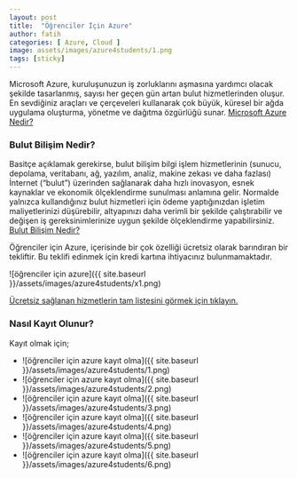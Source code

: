 ```yaml
---
layout: post
title:  "Öğrenciler İçin Azure"
author: fatih
categories: [ Azure, Cloud ]
image: assets/images/azure4students/1.png
tags: [sticky]
---
```


Microsoft Azure, kuruluşunuzun iş zorluklarını aşmasına yardımcı olacak şekilde tasarlanmış, sayısı her geçen gün artan bulut hizmetlerinden oluşur. En sevdiğiniz araçları ve çerçeveleri kullanarak çok büyük, küresel bir ağda uygulama oluşturma, yönetme ve dağıtma özgürlüğü sunar.
[Microsoft Azure Nedir?][azure-nedir]

### Bulut Bilişim Nedir?
Basitçe açıklamak gerekirse, bulut bilişim bilgi işlem hizmetlerinin (sunucu, depolama, veritabanı, ağ, yazılım, analiz, makine zekası ve daha fazlası) İnternet (“bulut”) üzerinden sağlanarak daha hızlı inovasyon, esnek kaynaklar ve ekonomik ölçeklendirme sunulması anlamına gelir. Normalde yalnızca kullandığınız bulut hizmetleri için ödeme yaptığınızdan işletim maliyetlerinizi düşürebilir, altyapınızı daha verimli bir şekilde çalıştırabilir ve değişen iş gereksinimlerinize uygun şekilde ölçeklendirme yapabilirsiniz.
[Bulut Bilişim Nedir?][bulut-bilisim]

Öğrenciler için Azure, içerisinde bir çok özelliği ücretsiz olarak barındıran bir tekliftir. Bu teklifi edinmek için kredi kartına ihtiyacınız bulunmamaktadır.

![öğrenciler için azure]({{ site.baseurl }}/assets/images/azure4students/x1.png)

[Ücretsiz sağlanan hizmetlerin tam listesini görmek için tıklayın.][azure-ogrenci]

### Nasıl Kayıt Olunur?

Kayıt olmak için;

* ![öğrenciler için azure kayıt olma]({{ site.baseurl }}/assets/images/azure4students/1.png)
* ![öğrenciler için azure kayıt olma]({{ site.baseurl }}/assets/images/azure4students/2.png)
* ![öğrenciler için azure kayıt olma]({{ site.baseurl }}/assets/images/azure4students/3.png)
* ![öğrenciler için azure kayıt olma]({{ site.baseurl }}/assets/images/azure4students/4.png)
* ![öğrenciler için azure kayıt olma]({{ site.baseurl }}/assets/images/azure4students/5.png)
* ![öğrenciler için azure kayıt olma]({{ site.baseurl }}/assets/images/azure4students/6.png)

[azure-nedir]: https://azure.microsoft.com/tr-tr/overview/what-is-azure/
[bulut-bilisim]: https://azure.microsoft.com/tr-tr/overview/what-is-cloud-computing/
[azure-ogrenci]: https://azure.microsoft.com/tr-tr/free/students/#free-products-section